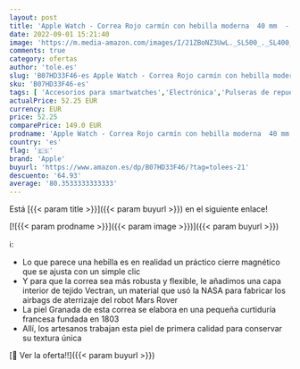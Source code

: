 ```yaml
---
layout: post
title: 'Apple Watch - Correa Rojo carmín con hebilla moderna  40 mm  - Talla S'
date: 2022-09-01 15:21:40
image: 'https://m.media-amazon.com/images/I/21ZBoNZ3UwL._SL500_._SL400_.jpg'
comments: true
category: ofertas
author: 'tole.es'
slug: 'B07HD33F46-es Apple Watch - Correa Rojo carmín con hebilla moderna 40 mm...'
sku: 'B07HD33F46-es'
tags: [ 'Accesorios para smartwatches','Electrónica','Pulseras de repuesto para smartwatches','Tecnología para vestir','apple','🇪🇸', ]
actualPrice: 52.25 EUR
currency: EUR
price: 52.25
comparePrice: 149.0 EUR
prodname: 'Apple Watch - Correa Rojo carmín con hebilla moderna  40 mm  - Talla S'
country: 'es'
flag: '🇪🇸'
brand: 'Apple'
buyurl: 'https://www.amazon.es/dp/B07HD33F46/?tag=tolees-21'
descuento: '64.93'
average: '80.3533333333333'
---
```


Está [{{< param title >}}]({{< param buyurl >}}) en el siguiente enlace!

[![{{< param prodname >}}]({{< param image >}})]({{< param buyurl >}})

ℹ️:

- Lo que parece una hebilla es en realidad un práctico cierre magnético que se ajusta con un simple clic
- Y para que la correa sea más robusta y flexible, le añadimos una capa interior de tejido Vectran, un material que usó la NASA para fabricar los airbags de aterrizaje del robot Mars Rover
- La piel Granada de esta correa se elabora en una pequeña curtiduría francesa fundada en 1803
- Allí, los artesanos trabajan esta piel de primera calidad para conservar su textura única

[🛒 Ver la oferta!!]({{< param buyurl >}})

